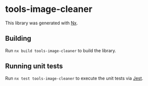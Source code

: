 # tools-image-cleaner

This library was generated with [Nx](https://nx.dev).

## Building

Run `nx build tools-image-cleaner` to build the library.

## Running unit tests

Run `nx test tools-image-cleaner` to execute the unit tests via [Jest](https://jestjs.io).
